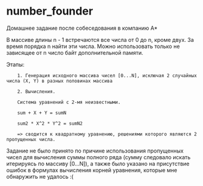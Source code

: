 # number_founder
Домашнее задание после собеседования в компанию А*

В массиве длины n - 1 встречаются все числа от 0 до n, кроме двух. За время порядка n найти эти числа. Можно использовать только не зависящее от n число байт дополнительной памяти. 

Этапы:

        1. Генерация исходного массива чисел [0...N], исключая 2 случайных числа (X, Y) в разных половинах массива
        
        2. Вычисления. 
        
        Система уравнений с 2-мя неизвестными.
        
        sum + X + Y = sumN
        
        sum2 * X^2 * Y^2 = sumN2
        
        => сводится к квадратному уравнению, решениями которого являются 2 пропущенных числа.
        
Задание не было принято по причине использования пропущенных чисел для вычисления суммы полного ряда (сумму следовало искать итерируясь по массиву [0...N]), а также было указано на присутствие ошибок в формулах вычисления корней уравнения, которые мне обнаружить не удалось :(
